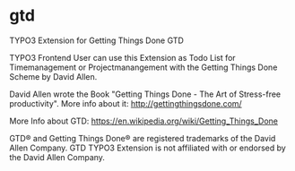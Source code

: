 # gtd
TYPO3 Extension for Getting Things Done GTD

TYPO3 Frontend User can use this Extension as Todo List for Timemanagement or Projectmanangement with the Getting Things Done Scheme by David Allen.

David Allen wrote the Book "Getting Things Done - The Art of Stress-free productivity".
More info about it: http://gettingthingsdone.com/

More Info about GTD: https://en.wikipedia.org/wiki/Getting_Things_Done

GTD® and Getting Things Done® are registered trademarks of the David Allen Company.
GTD TYPO3 Extension is not affiliated with or endorsed by the David Allen Company.

